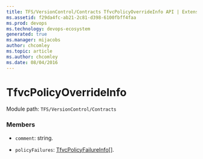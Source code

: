 ```yaml
---
title: TFS/VersionControl/Contracts TfvcPolicyOverrideInfo API | Extensions for Azure DevOps Services
ms.assetid: f29da4fc-ab21-2c81-d398-6100fbff4faa
ms.prod: devops
ms.technology: devops-ecosystem
generated: true
ms.manager: mijacobs
author: chcomley
ms.topic: article
ms.author: chcomley
ms.date: 08/04/2016
---
```


# TfvcPolicyOverrideInfo

Module path: `TFS/VersionControl/Contracts`


### Members

* `comment`: string. 

* `policyFailures`: [TfvcPolicyFailureInfo](../../../TFS/VersionControl/Contracts/TfvcPolicyFailureInfo.md)[]. 

